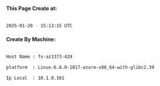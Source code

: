 
   
#### This Page Create at:

```bash

2025-01-20 - 15:13:15 UTC

```

#### Create By Machine:

```bash

Host Name : fv-az1373-429

platform  : Linux-6.8.0-1017-azure-x86_64-with-glibc2.39

Ip Local  : 10.1.0.161

```

